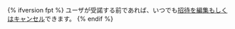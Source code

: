 {% ifversion fpt %}
ユーザが受諾する前であれば、いつでも[招待を編集もしくはキャンセル](/articles/canceling-or-editing-an-invitation-to-join-your-organization)できます。
{% endif %}
